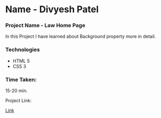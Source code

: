 # Name - Divyesh Patel

### Project Name - Law Home Page
In this Project I have learned about Background property more in detail.

### Technologies
- HTML 5
- CSS 3

### Time Taken:
 15-20 min.
 
 Project Link:
  
  [Link](https://project-3-liart.vercel.app)
